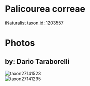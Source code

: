 
Palicourea correae
==================
  
[iNaturalist taxon id: 1203557](https://www.inaturalist.org/taxa/1203557)
# Photos

## by: Dario Taraborelli
  
![taxon27141523](https://inaturalist-open-data.s3.amazonaws.com/photos/30106836/medium.jpg)  
![taxon27141295](https://inaturalist-open-data.s3.amazonaws.com/photos/30106600/medium.jpg)